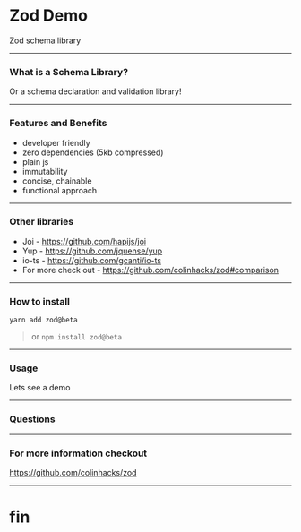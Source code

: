 # Zod Demo

Zod schema library

---

### What is a Schema Library?

Or a schema declaration and validation library!

---

### Features and Benefits

* developer friendly
* zero dependencies (5kb compressed)
* plain js
* immutability
* concise, chainable
* functional approach

---

### Other libraries

* Joi - https://github.com/hapijs/joi
* Yup - https://github.com/jquense/yup
* io-ts - https://github.com/gcanti/io-ts
* For more check out - https://github.com/colinhacks/zod#comparison

---

### How to install

```
yarn add zod@beta
```

> or `npm install zod@beta`

---

### Usage 

Lets see a demo

---

### Questions

---

### For more information checkout

https://github.com/colinhacks/zod



---

# fin

